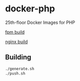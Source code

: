 # docker-php
25th-floor Docker Images for PHP

[fpm build](https://hub.docker.com/r/25thfloor/php-fpm/)

[nginx build](https://hub.docker.com/r/25thfloor/php-nginx/)

## Building

```bash
./generate.sh
./push.sh
```
